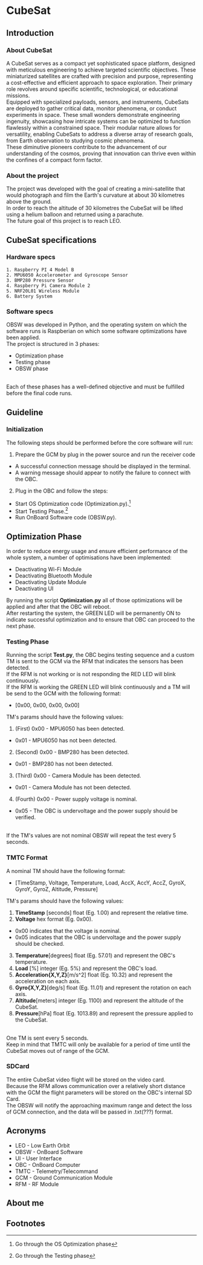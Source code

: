 # CubeSat

## Introduction

### About CubeSat

A CubeSat serves as a compact yet sophisticated space platform, designed with meticulous engineering to achieve targeted scientific objectives. These miniaturized satellites are crafted with precision and purpose, representing a cost-effective and efficient approach to space exploration. Their primary role revolves around specific scientific, technological, or educational missions. <br>
Equipped with specialized payloads, sensors, and instruments, CubeSats are deployed to gather critical data, monitor phenomena, or conduct experiments in space. These small wonders demonstrate engineering ingenuity, showcasing how intricate systems can be optimized to function flawlessly within a constrained space. Their modular nature allows for versatility, enabling CubeSats to address a diverse array of research goals, from Earth observation to studying cosmic phenomena. <br>
These diminutive pioneers contribute to the advancement of our understanding of the cosmos, proving that innovation can thrive even within the confines of a compact form factor.

### About the project

The project was developed with the goal of creating a mini-satellite that would photograph and film the Earth's curvature at about 30 kilometres above the ground. <br>
In order to reach the altitude of 30 kilometres the CubeSat will be lifted using a helium balloon and returned using a parachute. <br>
The future goal of this project is to reach LEO.

## CubeSat specifications

### Hardware specs

    1. Raspberry PI 4 Model B
    2. MPU6050 Accelerometer and Gyroscope Sensor
    3. BMP280 Pressure Sensor
    4. Raspberry Pi Camera Module 2
    5. NRF20L01 Wireless Module
    6. Battery System 

### Software specs

OBSW was developed in Python, and the operating system on which the software runs is Raspberian on which some software optimizations have been applied.  <br>
The project is structured in 3 phases:

- Optimization phase
- Testing phase
- OBSW phase

<br>
Each of these phases has a well-defined objective and must be fulfilled before the final code runs.

## Guideline

### Initialization

The following steps should be performed before the core software will run:

1. Prepare the GCM by plug in the power source and run the receiver code

- A successful connection message should be displayed in the terminal.
- A warning message should appear to notify the failure to connect with the OBC.

2. Plug in the OBC and follow the steps:

- Start OS Optimization code (Optimization.py).[^1]
- Start Testing Phase.[^2]
- Run OnBoard Software code (OBSW.py).

## Optimization Phase

In order to reduce energy usage and ensure efficient performance of the whole system, a number of optimisations have been implemented:

- Deactivating Wi-Fi Module
- Deactivating Bluetooth Module
- Deactivating Update Module
- Deactivating UI

By running the script <b> Optimization.py</b> all of those optimizations will be applied and after that the OBC will reboot. <br>
After restarting the system, the GREEN LED will be permanently ON to indicate successful optimization and to ensure that OBC can proceed to the next phase.

### Testing Phase

Running the script <b>Test.py</b>, the OBC begins testing sequence and a custom TM is sent to the GCM via the RFM that indicates the sensors has been detected. <br>
If the RFM is not working or is not responding the RED LED will blink continuously.<br>
If the RFM is working the GREEN LED will blink continuously and a TM will be send to the GCM with the following format:

- [0x00, 0x00, 0x00, 0x00]

TM's params should have the following values:

1. (First) 0x00 - MPU6050 has been detected.

- 0x01 - MPU6050 has not been detected.

2. (Second) 0x00 - BMP280 has been detected.

- 0x01 - BMP280 has not been detected.

3. (Third) 0x00 - Camera Module has been detected.

- 0x01 - Camera Module has not been detected.

4. (Fourth) 0x00 - Power supply voltage is nominal.

- 0x05 - The OBC is undervoltage and the power supply should be verified.

<br>
If the TM's values are not nominal OBSW will repeat the test every 5 seconds. <br>

### TMTC Format

A nominal TM should have the following format:

- [TimeStamp, Voltage, Temperature, Load, AccX, AccY, AccZ, GyroX, GyroY, GyroZ, Altitude, Pressure]

TM's params should have the following values:

1. <b>TimeStamp</b> [seconds] float (Eg. 1.00) and represent the relative time.
2. <b>Voltage</b> hex format (Eg. 0x00).

- 0x00 indicates that the voltage is nominal.
- 0x05 indicates that the OBC is undervoltage and the power supply should be checked.

3. <b>Temperature</b>[degrees] float (Eg. 57.01) and represent the OBC's temperature.
4. <b>Load</b> [%] integer (Eg. 5%) and represent the OBC's load.
5. <b>Acceleration{X,Y,Z}</b>[m/s^2] float (Eg. 10.32) and represent the acceleration on each axis.
6. <b>Gyro{X,Y,Z}</b>[deg/s] float (Eg. 11.01) and represent the rotation on each axis.
7. <b>Altitude</b>[meters] integer (Eg. 1100) and represent the altitude of the CubeSat.
8. <b>Pressure</b>[hPa] float (Eg. 1013.89) and represent the pressure applied to the CubeSat. <br>

<br>
One TM is sent every 5 seconds. <br>
Keep in mind that TMTC will only be available for a period of time until the CubeSat moves out of range of the GCM.

### SDCard

The entire CubeSat video flight will be stored on the video card. <br>
Because the RFM allows communication over a relatively short distance with the GCM the flight parameters will be stored on the OBC's internal SD Card. <br>
The OBSW will notify the approaching maximum range and detect the loss of GCM connection, and the data will be passed in .txt(???) format. <br>

## Acronyms

- LEO - Low Earth Orbit
- OBSW - OnBoard Software
- UI - User Interface
- OBC - OnBoard Computer
- TMTC - Telemetry/Telecommand
- GCM - Ground Communication Module
- RFM - RF Module

## About me

## Footnotes

[^1]: Go through the OS Optimization phase
[^2]: Go through the Testing phase
